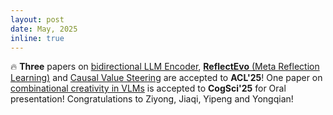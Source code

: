 ```yaml
---
layout: post
date: May, 2025
inline: true
---
```


:fire: <b>Three</b> papers on [bidirectional LLM Encoder](publications#lin2025converting), [**ReflectEvo** (Meta Reflection Learning)](publications#li2025reflectevo) and [Causal Value Steering](publications#kang2025values) are accepted to **ACL'25**! One paper on [combinational creativity in VLMs](publications#peng2025probing) is accepted to **CogSci'25** for Oral presentation! Congratulations to Ziyong, Jiaqi, Yipeng and Yongqian!
